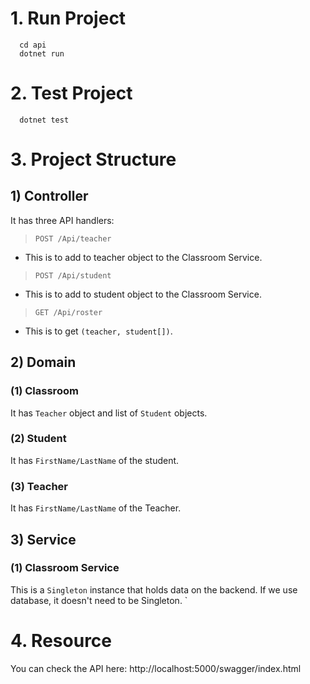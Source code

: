 # 1. Run Project
```
  cd api
  dotnet run
```
# 2. Test Project
```
  dotnet test
```
# 3. Project Structure
## 1) Controller
It has three API handlers:
> `POST /Api/teacher`
 - This is to add to teacher object to the Classroom Service.
 > `POST /Api/student`
 - This is to add to student object to the Classroom Service.
 > `GET /Api/roster`
 - This is to get ``(teacher, student[])``.
## 2) Domain
### (1) Classroom
It has `Teacher` object and list of `Student` objects.
### (2) Student
It has `FirstName/LastName` of the student.
### (3) Teacher
It has `FirstName/LastName` of the Teacher.
## 3) Service
### (1) Classroom Service
This is a `Singleton` instance that holds data on the backend. If we use database, it doesn't need to be Singleton.
`
# 4. Resource

You can check the API here: http://localhost:5000/swagger/index.html